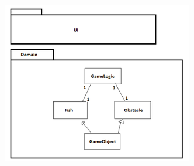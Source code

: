 <img src="https://github.com/tulma95/ot-harjoitustyo/blob/master/documentation/Kuvat/Pakkauskaavio.png" width="750">